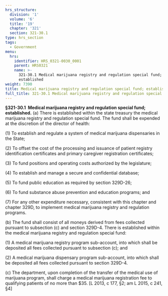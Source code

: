 ```yaml
---
hrs_structure:
  division: '1'
  volume: '6'
  title: '19'
  chapter: '321'
  section: 321-30.1
type: hrs_section
tags:
  - Government
menu:
  hrs:
    identifier: HRS_0321-0030_0001
    parent: HRS0321
    name: >-
      321-30.1 Medical marijuana registry and regulation special fund;
      established
weight: 7390
title: Medical marijuana registry and regulation special fund; established
full_title: 321-30.1 Medical marijuana registry and regulation special fund; established
---
```

**§321-30.1  Medical marijuana registry and regulation special fund; established.** (a) There is established within the state treasury the medical marijuana registry and regulation special fund. The fund shall be expended at the discretion of the director of health:

(1) To establish and regulate a system of medical marijuana dispensaries in the State;

(2) To offset the cost of the processing and issuance of patient registry identification certificates and primary caregiver registration certificates;

(3) To fund positions and operating costs authorized by the legislature;

(4) To establish and manage a secure and confidential database;

(5) To fund public education as required by section 329D-26;

(6) To fund substance abuse prevention and education programs; and

(7) For any other expenditure necessary, consistent with this chapter and chapter 329D, to implement medical marijuana registry and regulation programs.

(b) The fund shall consist of all moneys derived from fees collected pursuant to subsection (c) and section 329D-4\. There is established within the medical marijuana registry and regulation special fund:

(1) A medical marijuana registry program sub-account, into which shall be deposited all fees collected pursuant to subsection (c); and

(2) A medical marijuana dispensary program sub-account, into which shall be deposited all fees collected pursuant to section 329D-4.

(c) The department, upon completion of the transfer of the medical use of marijuana program, shall charge a medical marijuana registration fee to qualifying patients of no more than $35\. [L 2013, c 177, §2; am L 2015, c 241, §4]